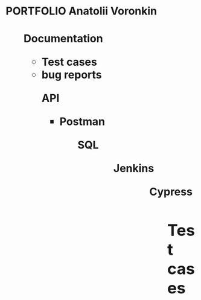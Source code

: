 <h1>PORTFOLIO Anatolii Voronkin<h1/>
<ul>Documentation<ul/>
  <!--checklists-->
  <!--use cases-->
  <li>Test cases
  <li>bug reports</ul>
  <!--test plans-->
<p><ul>API<p/><ul/>
  <li>Postman</li>
<ul>SQL<ul/>
<ul>Jenkins<ul/>
<ul>Cypress<ul/>

<p><h2>Test cases<h2/></p>
